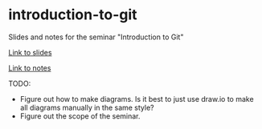 # introduction-to-git

Slides and notes for the seminar "Introduction to Git"

[Link to slides](https://thomas-rasmussen.github.io/introduction-to-git/slides/slides.html)

[Link to notes](https://thomas-rasmussen.github.io/introduction-to-git/notes.html)

TODO:

- Figure out how to make diagrams. Is it best to just use draw.io to make all diagrams manually in the same style?
- Figure out the scope of the seminar.